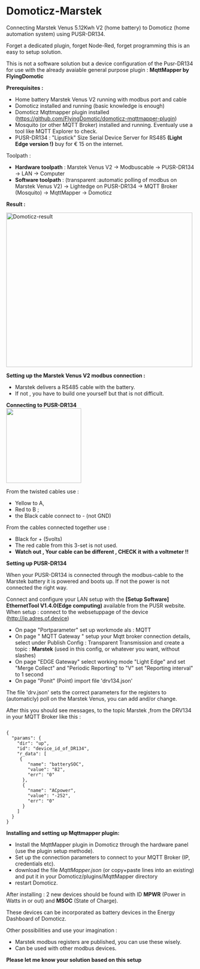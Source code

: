 # Domoticz-Marstek
Connecting Marstek Venus 5.12Kwh V2 (home battery) to Domoticz (home automation system) using PUSR-DR134.

Forget a dedicated plugin, forget Node-Red, forget programming this is an easy to setup solution.

This is not a software solution but a device configuration of the Pusr-DR134 for use with the already avaiable general purpose plugin : <b>MqttMapper by FlyingDomotic</b>

<b>Prerequisites :</b>
  * Home battery Marstek Venus V2 running with modbus port and cable
  * Domoticz installed and running (basic knowledge is enough)
  * Domoticz Mqttmapper plugin installed  (https://github.com/FlyingDomotic/domoticz-mqttmapper-plugin)   
  * Mosquito (or other MQTT Broker) installed and running. Eventualy use a tool like MQTT Explorer to check.
  * PUSR-DR134 : "Lipstick" Size Serial Device Server for RS485 <b>(Light Edge version !)</b> buy for € 15 on the internet.

Toolpath :
  * <b>Hardware toolpath</b> : Marstek Venus V2 -> Modbuscable -> PUSR-DR134 -> LAN -> Computer
  * <b>Software toolpath</b> : (transparent :automatic polling of modbus on Marstek Venus V2) -> Lightedge on PUSR-DR134 -> MQTT Broker (Mosquito) -> MqttMapper -> Domoticz

<b>Result : </b>

<img width="497" height="413" alt="Domoticz-result" src="https://github.com/user-attachments/assets/84ad113f-1b7a-42d5-974f-11a1b812934b" />

<b>Setting up the Marstek Venus V2 modbus connection :</b>
  * Marstek delivers a RS485 cable with the battery.
  * If not , you have to build one yourself but that is not difficult.

<b>Connecting to PUSR-DR134</b>    
<img src="https://github.com/user-attachments/assets/f4eed6a8-ce7b-4c4f-8bcf-92a484edf0b6" width="200">

From the twisted cables use :
  * Yellow to A,
  * Red to B ;
  * the Black cable connect to - (not GND)

From the cables connected together use : 
  * Black for + (5volts)
  * The red cable from this 3-set is not used.
  * <b>Watch out , Your cable can be different , CHECK it with a voltmeter !!</b>

<b>Setting up PUSR-DR134</b>

When your PUSR-DR134 is connected through the modbus-cable to the Marstek battery it is powered and boots up.
If not the power is not connected the right way.

Connect and configure your LAN setup with the <b>[Setup Software] EthernetTool V1.4.0(Edge computing) </b> available from the PUSR website.
When setup : connect to the websetuppage  of the device (http://ip.adres.of.device)

 * On page "Portparameter" set up workmode als : MQTT
 * On page " MQTT Gateway " setup your Mqtt broker connection details, select under Publish Config : Transparent Transmission and create a topic : <b>Marstek</b> (used in this config, or whatever you want, without slashes)
 * On page "EDGE Gateway" select working mode "Light Edge" and set "Merge Collect" and "Periodic Reporting" to "V" set "Reporting interval" to 1 second
 * On page "Ponit" (Point) import file 'drv134.json'

The file 'drv.json' sets the correct parameters for the registers to (automaticly) poll on the Marstek Venus, you can add and/or change.

After this you should see messages, to the topic Marstek ,from the DRV134 in your MQTT Broker like this :

<code>
{
  "params": {
    "dir": "up",
    "id": "device_id_of_DR134",
    "r_data": [
     {
        "name": "batterySOC",
        "value": "82",
        "err": "0"
      },
      {
        "name": "ACpower",
        "value": "-252",
        "err": "0"
      }
    ]
  }
}
</code>

<b>Installing and setting up Mqttmapper plugin:</b>
  * Install the MqttMapper plugin in Domoticz through the hardware panel (use the plugin setup methode).
  * Set up the connection parameters to connect to your MQTT Broker (IP, credentials etc).
  * download the file <i>MqttMapper.json</i> (or copy+paste lines into an existing) and put it in your Domoticz/plugins/MqttMapper directory
  * restart Domoticz.

After installing : 2 new devices should be found with ID <b>MPWR</b> (Power in Watts in or out) and <b>MSOC</b> (State of Charge). 

These devices can be incorporated as battery devices in the Energy Dashboard of Domoticz.

Other possibilities and use your imagination :
  * Marstek modbus registers are published, you can use these wisely.
  * Can be used with other modbus devices.

<b>Please let me know your solution based on this setup</b>



